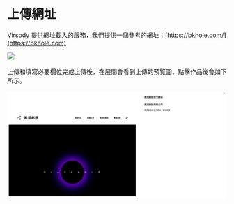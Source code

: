 # 上傳網址

Virsody 提供網址載入的服務，我們提供一個參考的網址：[https://bkhole.com/](https://bkhole.com)

![](https://lh3.googleusercontent.com/vTuNDLrwTOXe3WWm7yic89ltzNl42h2dp9vMYzOue6Vd-30BiJtqqRVGx\_LtgQxQjV3SxiZegVTVDJWKgMF2bhi12Rxk5oboYw7Ik7IyrRiNnyEfAjW6BpebxyPqTUa-tw)

上傳和填寫必要欄位完成上傳後，在展間會看到上傳的預覽圖，點擊作品後會如下所示。

![](<../../.gitbook/assets/截圖 2022-04-08 下午1.29.20.png>)

